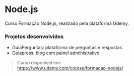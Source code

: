 # Node.js

Curso Formação Node.js, realizado pela plataforma Udemy.

### Projetos desenvolvidos  
- GuiaPerguntas: plataforma de perguntas e respostas
- Guiapress: blog com painel administrativo  

> Curso disponível em:  
https://www.udemy.com/course/formacao-nodejs/
